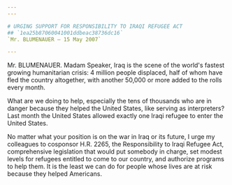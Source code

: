 ```yaml
---
---

# URGING SUPPORT FOR RESPONSIBILITY TO IRAQI REFUGEE ACT
## `1ea25b87060041001ddbeac38736dc16`
`Mr. BLUMENAUER — 15 May 2007`

---
```



Mr. BLUMENAUER. Madam Speaker, Iraq is the scene of the world's 
fastest growing humanitarian crisis: 4 million people displaced, half 
of whom have fled the country altogether, with another 50,000 or more 
added to the rolls every month.

What are we doing to help, especially the tens of thousands who are 
in danger because they helped the United States, like serving as 
interpreters? Last month the United States allowed exactly one Iraqi 
refugee to enter the United States.

No matter what your position is on the war in Iraq or its future, I 
urge my colleagues to cosponsor H.R. 2265, the Responsibility to Iraqi 
Refugee Act, comprehensive legislation that would put somebody in 
charge, set modest levels for refugees entitled to come to our country, 
and authorize programs to help them. It is the least we can do for 
people whose lives are at risk because they helped Americans.
